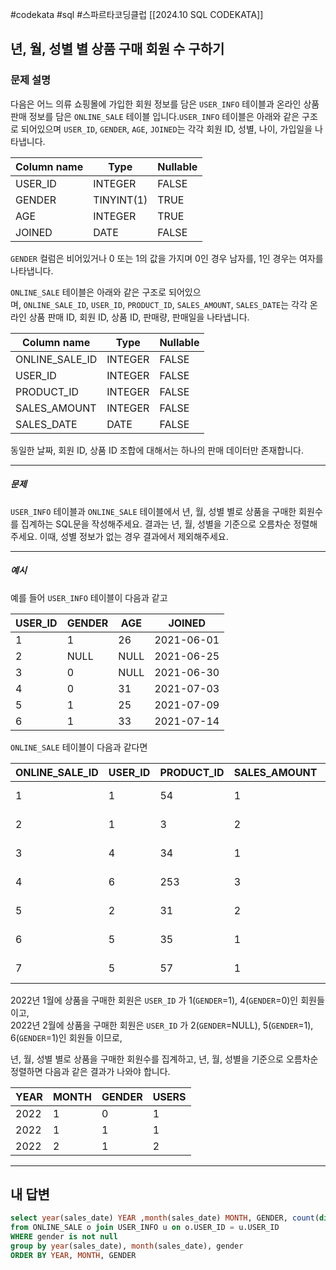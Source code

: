 #codekata #sql #스파르타코딩클럽 [[2024.10 SQL CODEKATA]]

## 년, 월, 성별 별 상품 구매 회원 수 구하기

### 문제 설명
다음은 어느 의류 쇼핑몰에 가입한 회원 정보를 담은 `USER_INFO` 테이블과 온라인 상품 판매 정보를 담은 `ONLINE_SALE` 테이블 입니다.`USER_INFO` 테이블은 아래와 같은 구조로 되어있으며 `USER_ID`, `GENDER`, `AGE`, `JOINED`는 각각 회원 ID, 성별, 나이, 가입일을 나타냅니다.

|Column name|Type|Nullable|
|---|---|---|
|USER_ID|INTEGER|FALSE|
|GENDER|TINYINT(1)|TRUE|
|AGE|INTEGER|TRUE|
|JOINED|DATE|FALSE|

`GENDER` 컬럼은 비어있거나 0 또는 1의 값을 가지며 0인 경우 남자를, 1인 경우는 여자를 나타냅니다.

`ONLINE_SALE` 테이블은 아래와 같은 구조로 되어있으며, `ONLINE_SALE_ID`, `USER_ID`, `PRODUCT_ID`, `SALES_AMOUNT`, `SALES_DATE`는 각각 온라인 상품 판매 ID, 회원 ID, 상품 ID, 판매량, 판매일을 나타냅니다.

|Column name|Type|Nullable|
|---|---|---|
|ONLINE_SALE_ID|INTEGER|FALSE|
|USER_ID|INTEGER|FALSE|
|PRODUCT_ID|INTEGER|FALSE|
|SALES_AMOUNT|INTEGER|FALSE|
|SALES_DATE|DATE|FALSE|

동일한 날짜, 회원 ID, 상품 ID 조합에 대해서는 하나의 판매 데이터만 존재합니다.

---
##### 문제
`USER_INFO` 테이블과 `ONLINE_SALE` 테이블에서 년, 월, 성별 별로 상품을 구매한 회원수를 집계하는 SQL문을 작성해주세요. 결과는 년, 월, 성별을 기준으로 오름차순 정렬해주세요. 이때, 성별 정보가 없는 경우 결과에서 제외해주세요.

---
##### 예시
예를 들어 `USER_INFO` 테이블이 다음과 같고

|USER_ID|GENDER|AGE|JOINED|
|---|---|---|---|
|1|1|26|2021-06-01|
|2|NULL|NULL|2021-06-25|
|3|0|NULL|2021-06-30|
|4|0|31|2021-07-03|
|5|1|25|2021-07-09|
|6|1|33|2021-07-14|

`ONLINE_SALE` 테이블이 다음과 같다면

|ONLINE_SALE_ID|USER_ID|PRODUCT_ID|SALES_AMOUNT|SALES_DATE|
|---|---|---|---|---|
|1|1|54|1|2022-01-01|
|2|1|3|2|2022-01-25|
|3|4|34|1|2022-01-30|
|4|6|253|3|2022-02-03|
|5|2|31|2|2022-02-09|
|6|5|35|1|2022-02-14|
|7|5|57|1|2022-02-18|

2022년 1월에 상품을 구매한 회원은 `USER_ID` 가 1(`GENDER`=1), 4(`GENDER`=0)인 회원들이고,  
2022년 2월에 상품을 구매한 회원은 `USER_ID` 가 2(`GENDER`=NULL), 5(`GENDER`=1), 6(`GENDER`=1)인 회원들 이므로,

년, 월, 성별 별로 상품을 구매한 회원수를 집계하고, 년, 월, 성별을 기준으로 오름차순 정렬하면 다음과 같은 결과가 나와야 합니다.

|YEAR|MONTH|GENDER|USERS|
|---|---|---|---|
|2022|1|0|1|
|2022|1|1|1|
|2022|2|1|2|

---

## 내 답변

```sql
select year(sales_date) YEAR ,month(sales_date) MONTH, GENDER, count(distinct(o.USER_ID)) USERS
from ONLINE_SALE o join USER_INFO u on o.USER_ID = u.USER_ID
WHERE gender is not null
group by year(sales_date), month(sales_date), gender
ORDER BY YEAR, MONTH, GENDER
```